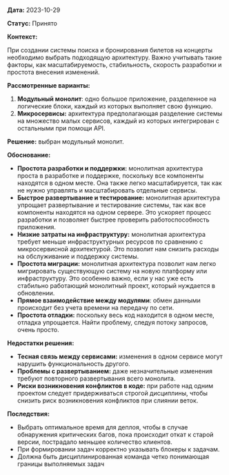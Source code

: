 **Дата:** 2023-10-29

**Статус:** Принято

**Контекст:** 

При создании системы поиска и бронирования билетов на концерты необходимо выбрать подходящую архитектуру. Важно учитывать такие факторы, как масштабируемость, стабильность, скорость разработки и простота внесения изменений.

**Рассмотренные варианты:**

1. **Модульный монолит**: одно большое приложение, разделенное на логические блоки, каждый из которых выполняет свою функцию.
2. **Микросервисы:** архитектура предполагающая разделение системы на множество малых сервисов, каждый из которых интегрирован с остальными при помощи API.

**Решение:** выбран модульный монолит.

**Обоснование:**

- **Простота разработки и поддержки:** монолитная архитектура проста в разработке и поддержке, поскольку все компоненты находятся в одном месте. Она также легко масштабируется, так как не нужно управлять и масштабировать отдельные сервисы.
- **Быстрое развертывание и тестирование:** монолитная архитектура упрощает развертывание и тестирование системы, так как все компоненты находятся на одном сервере. Это ускоряет процесс разработки и позволяет быстрее проверить работоспособность приложения.
- **Низкие затраты на инфраструктуру:** монолитная архитектура требует меньше инфраструктурных ресурсов по сравнению с микросервисной архитектурой. Это позволит нам снизить расходы на обслуживание и поддержку системы.
- **Простота миграции:** монолитная архитектура позволит нам легко мигрировать существующую систему на новую платформу или инфраструктуру. Это особенно важно, если у нас уже есть стабильно работающий монолитный проект, который нуждается в обновлении.
- **Прямое взаимодействие между модулями**: обмен данными происходит без учета времени на передачу по сети.
- **Простота отладки:** поскольку весь код находится в одном месте, отладка упрощается. Найти проблему, следуя потоку запросов, очень просто.

**Недостатки решения:**

- **Тесная связь между сервисами:** изменения в одном сервисе могут нарушить функциональность другого.
- **Проблемы с развертыванием:** даже незначительные изменения требуют повторного развертывания всего монолита.
- **Риски возникновения конфликтов в коде:** при работе над одним проектом следует придерживаться строгой дисциплины, чтобы снизить риск возникновения конфликтов при слиянии веток.

**Последствия:**

- Выбрать оптимальное время для деплоя, чтобы в случае обнаружения критических багов, пока происходит откат к старой версии, пострадало меньшее количество клиентов.
- При формировании задач корректно указывать блокеры к задачам.
- Должна быть дисциплинированная команда четко понимающая границы выполняемых задач